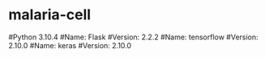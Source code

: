# malaria-cell
#Python 3.10.4
#Name: Flask
#Version: 2.2.2
#Name: tensorflow
#Version: 2.10.0
#Name: keras
#Version: 2.10.0
